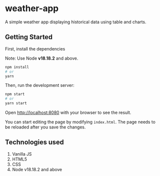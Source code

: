 # weather-app
A simple weather app displaying historical data using table and charts.

## Getting Started

First, install the dependencies

Note: Use Node **v18.18.2** and above.

```bash
npm install
# or
yarn
```

Then, run the development server:

```bash
npm start
# or
yarn start
```

Open [http://localhost:8080](http://localhost:8080) with your browser to see the result.

You can start editing the page by modifying `index.html`. The page needs to be reloaded after you save the changes.




## Technologies used

1. Vanilla JS
2. HTML5
3. CSS
4. Node v18.18.2 and above

